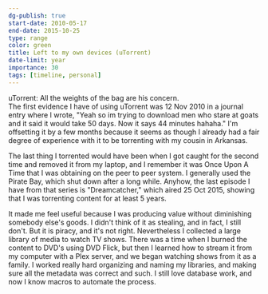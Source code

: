 ```yaml
---
dg-publish: true
start-date: 2010-05-17
end-date: 2015-10-25
type: range
color: green
title: Left to my own devices (uTorrent)
date-limit: year
importance: 30
tags: [timeline, personal]
---
```


uTorrent: All the weights of the bag are his concern.  
The first evidence I have of using uTorrent was 12 Nov 2010 in a journal entry where I wrote, "Yeah so im trying to download men who stare at goats and it said it would take 50 days. Now it says 44 minutes hahaha." I'm offsetting it by a few months because it seems as though I already had a fair degree of experience with it to be torrenting with my cousin in Arkansas.  

The last thing I torrented would have been when I got caught for the second time and removed it from my laptop, and I remember it was Once Upon A Time that I was obtaining on the peer to peer system. I generally used the Pirate Bay, which shut down after a long while. Anyhow, the last episode I have from that series is "Dreamcatcher," which aired 25 Oct 2015, showing that I was torrenting content for at least 5 years.  

It made me feel useful because I was producing value without diminishing somebody else's goods. I didn't think of it as stealing, and in fact, I still don't. But it is piracy, and it's not right. Nevertheless I collected a large library of media to watch TV shows. There was a time when I burned the content to DVD's using DVD Flick, but then I learned how to stream it from my computer with a Plex server, and we began watching shows from it as a family. I worked really hard organizing and naming my libraries, and making sure all the metadata was correct and such. I still love database work, and now I know macros to automate the process.